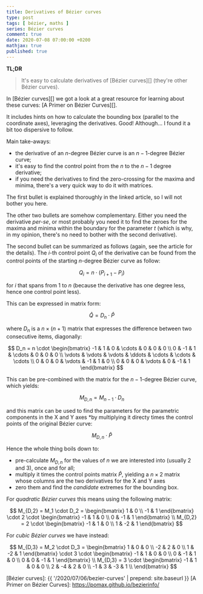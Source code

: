 ```yaml
---
title: Derivatives of Bézier curves
type: post
tags: [ bézier, maths ]
series: Bézier curves
comment: true
date: 2020-07-08 07:00:00 +0200
mathjax: true
published: true
---
```


**TL;DR**

> It's easy to calculate derivatives of [Bézier curves][] (they're other
> Bézier curves).

In [Bézier curves][] we got a look at a great resource for learning
about these curves: [A Primer on Bézier Curves][].

It includes hints on how to calculate the bounding box (parallel to the
coordinate axes), leveraging the derivatives. Good! Although... I found
it a bit too dispersive to follow.

Main take-aways:

- the derivative of an $n$-degree Bézier curve is an $n-1$-degree Bézier
  curve;
- it's easy to find the control point from the $n$ to the $n-1$ degree
  derivative;
- if you need the derivatives to find the zero-crossing for the maxima
  and minima, there's a very quick way to do it with matrices.

The first bullet is explained thoroughly in the linked article, so I
will not bother you here.

The other two bullets are somehow complementary. Either you need the
derivative *per-se*, or most probably you need it to find the zeroes for
the maxima and minima within the boundary for the parameter $t$ (which
is why, in my opinion, there's no need to bother with the second
derivative).

The second bullet can be summarized as follows (again, see the article
for the details). The $i$-th control point $Q_i$ of the derivative can
be found from the control points of the starting $n$-degree Bézier curve
as follow:

$$ Q_i = n \cdot (P_{i+1} - P_i)$$

for $i$ that spans from $1$ to $n$ (because the derivative has one
degree less, hence one control point less).

This can be expressed in matrix form:

$$ \hat{Q} = D_n \cdot \hat{P} $$

where $D_n$ is a $n \times (n+1)$ matrix that expresses the difference
between two consecutive items, diagonally:

$$
D_n = n \cdot \begin{bmatrix}
-1 & 1 & 0 & \cdots & 0 & 0 & 0 \\
0 & -1 & 1 & \cdots & 0 & 0 & 0 \\
\vdots & \vdots & \vdots & \ddots & \cdots & \cdots & \cdots \\
0 & 0 & 0 & \vdots & -1 & 1 & 0 \\
0 & 0 & 0 & \vdots & 0 & -1 & 1
\end{bmatrix}
$$

This can be pre-combined with the matrix for the $n-1$-degree Bézier
curve, which yields:

$$
M_{D,n} = M_{n-1} \cdot D_n
$$

and this matrix can be used to find the parameters for the parametric
components in the X and Y axes *by multiplying it directy times the
control points of the original Bézier curve:

$$
M_{D,n} \cdot \hat{P}
$$

Hence the whole thing boils down to:

- pre-calculate $M_{D,n}$ for the values of $n$ we are interested into
  (usually 2 and 3), once and for all;
- multiply it times the control points matrix $\hat{P}$, yielding a $n
  \times 2$ matrix whose columns are the two derivatives for the X and Y
  axes
- zero them and find the *candidate* extremes for the bounding box.

For *quadratic Bézier curves* this means using the following matrix:

$$
M_{D,2} = M_1 \cdot D_2
    = \begin{bmatrix}
        1 & 0 \\
        -1 & 1
    \end{bmatrix} \cdot 2 \cdot \begin{bmatrix}
        -1 & 1 & 0 \\
        0 & -1 & 1
    \end{bmatrix} \\
M_{D,2} = 2 \cdot \begin{bmatrix}
       -1 &  1 & 0 \\
        1 & -2 & 1
    \end{bmatrix}
$$

For *cubic Bézier curves* we have instead:

$$
M_{D,3} = M_2 \cdot D_3
    = \begin{bmatrix}
         1 &  0 & 0 \\
        -2 &  2 & 0 \\
         1 & -2 & 1 
    \end{bmatrix} \cdot 3 \cdot \begin{bmatrix}
        -1 & 1 & 0 & 0 \\
        0 & -1 & 1 & 0 \\
        0 & 0 & -1 & 1
    \end{bmatrix} \\
M_{D,3} = 3 \cdot \begin{bmatrix}
      -1 &  1 &  0 & 0 \\
       2 & -4 &  2 & 0 \\
      -1 &  3 & -3 & 1 \\
    \end{bmatrix}
$$


[Bézier curves]: {{ '/2020/07/06/bezier-curves' | prepend: site.baseurl }}
[A Primer on Bézier Curves]: https://pomax.github.io/bezierinfo/
